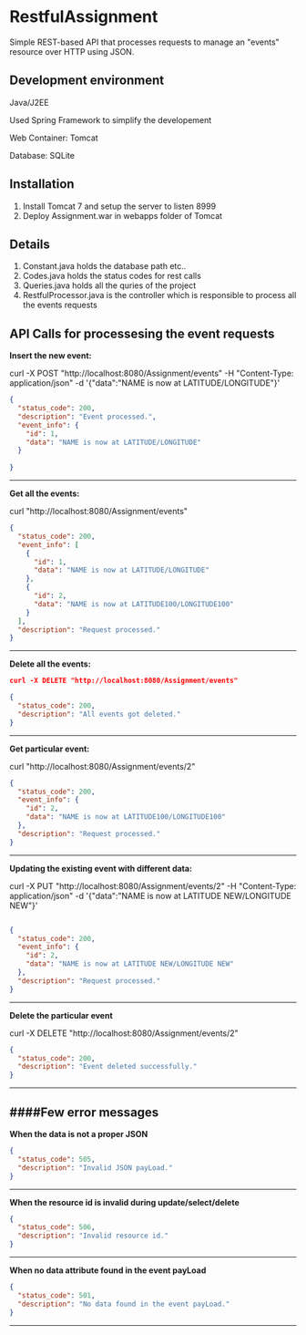 RestfulAssignment
=====================

Simple REST-based API that processes requests to manage an "events" resource over HTTP using JSON.

Development environment
------------
Java/J2EE 

Used Spring Framework to simplify the developement

Web Container: Tomcat

Database: SQLite

Installation
------------

1. Install Tomcat 7 and setup the server to listen 8999
2. Deploy Assignment.war in webapps folder of Tomcat

Details
------------
1. Constant.java holds the database path etc..
2. Codes.java holds the status codes for rest calls
3. Queries.java holds all the quries of the project
4. RestfulProcessor.java is the controller which is responsible to process all the events requests


API Calls for processesing the event requests
------------

**Insert the new event:**

curl -X POST "http://localhost:8080/Assignment/events" -H "Content-Type: application/json" -d '{"data":"NAME is now at LATITUDE/LONGITUDE"}'

```json
{
  "status_code": 200,
  "description": "Event processed.",
  "event_info": {
    "id": 1,
    "data": "NAME is now at LATITUDE/LONGITUDE"
  }
  
}
```
------------

**Get all the events:**

curl "http://localhost:8080/Assignment/events"
```json
{
  "status_code": 200,
  "event_info": [
    {
      "id": 1,
      "data": "NAME is now at LATITUDE/LONGITUDE"
    },
    {
      "id": 2,
      "data": "NAME is now at LATITUDE100/LONGITUDE100"
    }
  ],
  "description": "Request processed."
}
```
------------
**Delete all the events:**
```json
curl -X DELETE "http://localhost:8080/Assignment/events"

{
  "status_code": 200,
  "description": "All events got deleted."
}
```
------------
**Get particular event:**

curl "http://localhost:8080/Assignment/events/2"
```json
{
  "status_code": 200,
  "event_info": {
    "id": 2,
    "data": "NAME is now at LATITUDE100/LONGITUDE100"
  },
  "description": "Request processed."
}
```
------------
**Updating the existing event with different data:**

curl -X PUT "http://localhost:8080/Assignment/events/2" -H "Content-Type: application/json" -d '{"data":"NAME is now at LATITUDE NEW/LONGITUDE NEW"}'
```json

{
  "status_code": 200,
  "event_info": {
    "id": 2,
    "data": "NAME is now at LATITUDE NEW/LONGITUDE NEW"
  },
  "description": "Request processed."
}
```
------------
**Delete the particular event**

curl -X DELETE "http://localhost:8080/Assignment/events/2"
```json
{
  "status_code": 200,
  "description": "Event deleted successfully."
}
```
------------

####Few error messages
------------
**When the data is not a proper JSON**
```json
{
  "status_code": 505,
  "description": "Invalid JSON payLoad."
}
```
------------

**When the resource id is invalid during update/select/delete**
```json
{
  "status_code": 506,
  "description": "Invalid resource id."
}
```
------------

**When no data attribute found in the event payLoad**
```json
{
  "status_code": 501,
  "description": "No data found in the event payLoad."
}
```
------------




